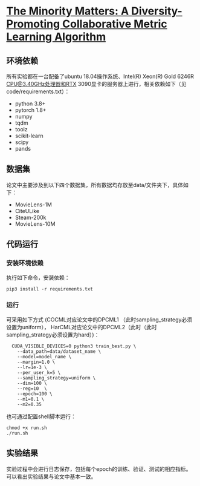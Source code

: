 # [The Minority Matters: A Diversity-Promoting Collaborative Metric Learning Algorithm](https://scholar.google.com.hk/citations?view_op=view_citation&hl=zh-CN&user=5ZCgkQkAAAAJ&citation_for_view=5ZCgkQkAAAAJ:UeHWp8X0CEIC)

## 环境依赖

所有实验都在一台配备了ubuntu 18.04操作系统、Intel(R) Xeon(R) Gold 6246R CPU@3.40GHz处理器和RTX 3090显卡的服务器上进行，相关依赖如下（见code/requirements.txt）：
- python 3.8+
- pytorch 1.8+
- numpy
- tqdm
- toolz 
- scikit-learn
- scipy
- pands


## 数据集

论文中主要涉及到以下四个数据集，所有数据均存放至data/文件夹下，具体如下：
- MovieLens-1M
- CiteULike
- Steam-200k
- MovieLens-10M

## 代码运行

### 安装环境依赖

执行如下命令，安装依赖：
```
pip3 install -r requirements.txt
```

### 运行

可采用如下方式 (COCML对应论文中的DPCML1 （此时sampling_strategy必须设置为uniform）， HarCML对应论文中的DPCML2（此时（此时sampling_strategy必须设置为hard）)：
```
  CUDA_VISIBLE_DEVICES=0 python3 train_best.py \
    --data_path=data/dataset_name \
    --model=model_name \
    --margin=1.0 \
    --lr=1e-3 \
    --per_user_k=5 \
    --sampling_strategy=uniform \
    --dim=100 \
    --reg=10  \
    --epoch=100 \
    --m1=0.1 \
    --m2=0.35
```
也可通过配置shell脚本运行：
```shell
chmod +x run.sh
./run.sh
```

## 实验结果
实验过程中会进行日志保存，包括每个epoch的训练、验证、测试的相应指标。 可以看出实验结果与论文中基本一致。